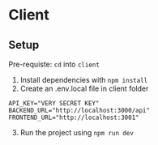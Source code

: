 # Client

## Setup
Pre-requiste: `cd` into `client`
1) Install dependencies with ```npm install```
2) Create an .env.local file in client folder
```
API_KEY="VERY SECRET KEY"
BACKEND_URL="http://localhost:3000/api"
FRONTEND_URL="http://localhost:3001"
```
3) Run the project using ```npm run dev```